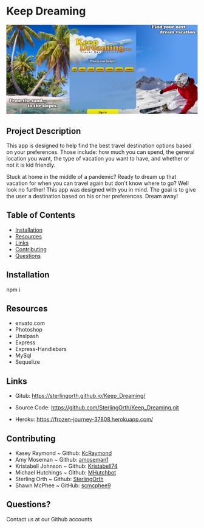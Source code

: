 # Keep Dreaming

<img src = "screenshot.png" alt="Keep Dreaming Screenshot">

## Project Description

This app is designed to help find the best travel destination options based on your preferences. Those include: how much you can spend, the general location you want, the type of vacation you want to have, and whether or not it is kid friendly.

Stuck at home in the middle of a pandemic? Ready to dream up that vacation for when you can travel again but don't know where to go? Well look no further! This app was designed with you in mind. The goal is to give the user a destination based on his or her preferences. Dream away!

## Table of Contents

- [Installation](#installation)
- [Resources](#resources)
- [Links](#links)
- [Contributing](#contributing)
- [Questions](#questions)

## Installation

npm i

## Resources

- envato.com
- Photoshop
- Unslpash
- Express
- Express-Handlebars
- MySql
- Sequelize

## Links

- Gitub: https://sterlingorth.github.io/Keep_Dreaming/

- Source Code: https://github.com/SterlingOrth/Keep_Dreaming.git

- Heroku: https://frozen-journey-37808.herokuapp.com/

## Contributing

- Kasey Raymond ~ Github: [KcRaymond](https://github.com/kcraymond)
- Amy Moseman ~ Github: [amoseman1](https://github.com/amoseman1)
- Kristabell Johnson ~ Github: [Kristabell74](https://github.com/kristabell74)
- Michael Hutchings ~ Github: [MHutchbot](https://github.com/mhutchbot)
- Sterling Orth ~ Github: [SterlingOrth](https://github.com/sterlingorth)
- Shawn McPhee ~ GitHub: [scmcphee9](https://github.com/scmcphee9)

## Questions?

Contact us at our Github accounts
